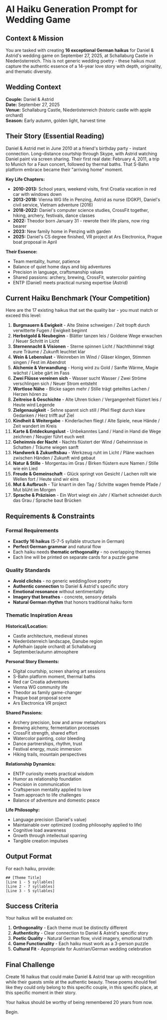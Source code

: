 # AI Haiku Generation Prompt for Wedding Game

## Context & Mission

You are tasked with creating **16 exceptional German haikus** for Daniel & Astrid's wedding game on September 27, 2025, at Schallaburg Castle in Niederösterreich. This is not generic wedding poetry - these haikus must capture the authentic essence of a 14-year love story with depth, originality, and thematic diversity.

## Wedding Context

**Couple:** Daniel & Astrid  
**Date:** September 27, 2025  
**Venue:** Schallaburg Castle, Niederösterreich (historic castle with apple orchard)  
**Season:** Early autumn, golden light, harvest time  

## Their Story (Essential Reading)

Daniel & Astrid met in June 2010 at a friend's birthday party - instant connection. Long-distance courtship through Skype, with Astrid watching Daniel paint via screen sharing. Their first real date: February 4, 2011, a trip to Munich for a Faun concert, followed by thermal baths. That S-Bahn platform embrace became their "arriving home" moment.

**Key Life Chapters:**
- **2010-2013:** School years, weekend visits, first Croatia vacation in red car with windows down
- **2013-2018:** Vienna WG life in Penzing, Astrid as nurse (DGKP), Daniel's civil service, Vietnam adventure (2016)
- **2018-2022:** Daniel's computer science studies, CrossFit together, hiking, archery, festivals, dance classes
- **2022:** Theodor born January 31 - rewrote their life plans, now ring bearer
- **2023:** New family home in Penzing with garden
- **2025:** Daniel's CS degree finished, VR project at Ars Electronica, Prague boat proposal in April

**Their Essence:**
- Team mentality, humor, patience
- Balance of quiet home days and big adventures  
- Precision in language, craftsmanship values
- Shared passions: archery, brewing, CrossFit, watercolor painting
- ENTP (Daniel) meets practical nursing expertise (Astrid)

## Current Haiku Benchmark (Your Competition)

Here are the 17 existing haikus that set the quality bar - you must match or exceed this level:

1. **Burgmauern & Ewigkeit** - Alte Steine schweigen / Zeit tropft durch verwitterte Fugen / Ewigkeit beginnt
2. **Herbstgold & Neubeginn** - Blätter tanzen leis / Goldene Wege erwachen / Neuer Schritt in Licht  
3. **Sternennacht & Visionen** - Sterne spinnen Licht / Nachthimmel trägt eure Träume / Zukunft leuchtet klar
4. **Wein & Lebenslust** - Weinreben im Wind / Gläser klingen, Stimmen singen / Fest im Abendrot
5. **Alchemie & Verwandlung** - Honig wird zu Gold / Sanfte Wärme, Magie wächst / Liebe gärt im Fass
6. **Zwei Flüsse vereinen sich** - Wasser sucht Wasser / Zwei Ströme verschlingen sich / Neuer Strom entsteht
7. **Wortlose Nähe** - Blicke sagen mehr / Stille trägt geteiltes Lachen / Herzen hören zu
8. **Zeitreise & Geschichte** - Alte Uhren ticken / Vergangenheit flüstert leis / Heute wird Legende
9. **Zielgenauigkeit** - Sehne spannt sich still / Pfeil fliegt durch klare Gedanken / Herz trifft auf Ziel
10. **Kindheit & Weitergabe** - Kinderlachen fliegt / Alte Spiele, neue Hände / Zeit wandert im Kreis
11. **Karte & Entdeckungslust** - Unbekanntes Land / Hand in Hand die Wege zeichnen / Neugier führt euch weit
12. **Geheimnis der Nacht** - Nachts flüstert der Wind / Geheimnisse in Schatten / Träume wiegen sanft
13. **Handwerk & Zukunftsbau** - Werkzeug ruht im Licht / Pläne wachsen zwischen Händen / Zukunft wird gebaut
14. **Natur & Stille** - Morgentau im Gras / Birken flüstern eure Namen / Stille wie ein Lied
15. **Freude & Gemeinschaft** - Glück springt von Gesicht / Lachen rollt wie Wellen fort / Heute sind wir eins
16. **Mut & Aufbruch** - Tür knarrt in den Tag / Schritte wagen fremde Pfade / Mut blüht im Morgen
17. **Sprache & Präzision** - Ein Wort wiegt ein Jahr / Klarheit schneidet durch das Grau / Sprache baut Brücken

## Requirements & Constraints

### Formal Requirements
- **Exactly 16 haikus** (5-7-5 syllable structure in German)
- **Perfect German grammar** and natural flow
- Each haiku needs **thematic orthogonality** - no overlapping themes
- Each line will be printed on separate cards for a puzzle game

### Quality Standards
- **Avoid clichés** - no generic wedding/love poetry
- **Authentic connection** to Daniel & Astrid's specific story
- **Emotional resonance** without sentimentality
- **Imagery that breathes** - concrete, sensory details
- **Natural German rhythm** that honors traditional haiku form

### Thematic Inspiration Areas

**Historical/Location:**
- Castle architecture, medieval stones
- Niederösterreich landscape, Danube region
- Apfelhain (apple orchard) at Schallaburg
- September/autumn atmosphere

**Personal Story Elements:**
- Digital courtship, screen sharing art sessions
- S-Bahn platform moment, thermal baths
- Red car Croatia adventures  
- Vienna WG community life
- Theodor as family game-changer
- Prague boat proposal scene
- Ars Electronica VR project

**Shared Passions:**
- Archery precision, bow and arrow metaphors
- Brewing alchemy, fermentation processes
- CrossFit strength, shared effort
- Watercolor painting, color bleeding
- Dance partnerships, rhythm, trust
- Festival energy, music immersion
- Hiking trails, mountain perspectives

**Relationship Dynamics:**
- ENTP curiosity meets practical wisdom  
- Humor as relationship foundation
- Precision in communication
- Craftsperson mentality applied to love
- Team approach to life challenges
- Balance of adventure and domestic peace

**Life Philosophy:**
- Language precision (Daniel's value)
- Maintainable over optimized (coding philosophy applied to life)
- Cognitive load awareness
- Growth through intellectual sparring
- Tangible creation impulses

## Output Format

For each haiku, provide:

```
## [Theme Title]
[Line 1 - 5 syllables]
[Line 2 - 7 syllables]  
[Line 3 - 5 syllables]
```

## Success Criteria

Your haikus will be evaluated on:

1. **Orthogonality** - Each theme must be distinctly different
2. **Authenticity** - Clear connection to Daniel & Astrid's specific story
3. **Poetic Quality** - Natural German flow, vivid imagery, emotional truth
4. **Game Functionality** - Each haiku must work as a 3-person puzzle
5. **Cultural Fit** - Appropriate for Austrian/German wedding celebration

## Final Challenge

Create 16 haikus that could make Daniel & Astrid tear up with recognition while their guests smile at the authentic beauty. These poems should feel like they could only belong to this specific couple, in this specific place, at this specific moment in their story.

Your haikus should be worthy of being remembered 20 years from now.

Begin.